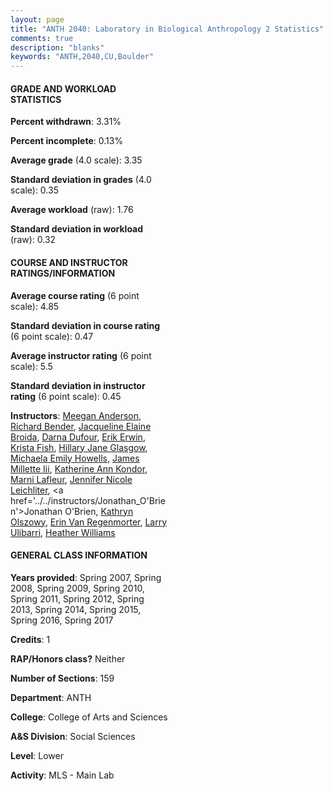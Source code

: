 ```yaml
---
layout: page
title: "ANTH 2040: Laboratory in Biological Anthropology 2 Statistics"
comments: true
description: "blanks"
keywords: "ANTH,2040,CU,Boulder"
---
```

<head>
<script src="https://ajax.googleapis.com/ajax/libs/jquery/2.1.3/jquery.min.js"></script>
<script src="https://dl.dropboxusercontent.com/s/pc42nxpaw1ea4o9/highcharts.js?dl=0"></script>
<!-- <script src="../assets/js/highcharts.js"></script> -->
<style type="text/css">@font-face {
	font-family: "Bebas Neue";
	src: url(https://www.filehosting.org/file/details/544349/BebasNeue Regular.otf) format("opentype");
	}
	h1.Bebas { 
		font-family: "Bebas Neue", Verdana, Tahoma;
	}
</style>
</head>
<body>
	<div id="container" style="float: right; width: 45%; height: 88%; margin-left: 2.5%; margin-right: 2.5%;"></div>
	<script language="JavaScript">
		$(document).ready(function() {
		var chart = {type: 'column'};
		var title = {text: 'Grade Distribution'};
		var xAxis = {categories: ['A','B','C','D','F'],crosshair: true};
		var yAxis = {min: 0,title: {text: 'Percentage'}};
		var tooltip = {headerFormat: '<center><b><span style="font-size:20px">{point.key}</span></b></center>',
		               pointFormat: '<td style="padding:0"><b>{point.y:.1f}%</b></td>',
		               footerFormat: '</table>',shared: true,useHTML: true};
		var plotOptions = {column: {pointPadding: 0.0,borderWidth: 0}};  
		var credits = {enabled: false};var series= [{name: 'Percent',data: [56.85,30.27,8.64,2.23,2.01,]}];
		var json = {};
		json.chart = chart;
		json.title = title;
		json.tooltip = tooltip;
		json.xAxis = xAxis;
		json.yAxis = yAxis;  
		json.series = series;
		json.plotOptions = plotOptions;  
		json.credits = credits;
		$('#container').highcharts(json);
	});
	</script>
</body>
			   
#### GRADE AND WORKLOAD STATISTICS

**Percent withdrawn**: 3.31%

**Percent incomplete**: 0.13%

**Average grade** (4.0 scale): 3.35

**Standard deviation in grades** (4.0 scale): 0.35

**Average workload** (raw): 1.76

**Standard deviation in workload** (raw): 0.32

#### COURSE AND INSTRUCTOR RATINGS/INFORMATION

**Average course rating** (6 point scale): 4.85

**Standard deviation in course rating** (6 point scale): 0.47

**Average instructor rating** (6 point scale): 5.5

**Standard deviation in instructor rating** (6 point scale): 0.45

**Instructors**: <a href='../../instructors/Meegan_Anderson'>Meegan Anderson</a>, <a href='../../instructors/Richard_Bender'>Richard Bender</a>, <a href='../../instructors/Jacqueline_Elaine_Broida'>Jacqueline Elaine Broida</a>, <a href='../../instructors/Darna_Dufour'>Darna Dufour</a>, <a href='../../instructors/Erik_Erwin'>Erik Erwin</a>, <a href='../../instructors/Krista_Fish'>Krista Fish</a>, <a href='../../instructors/Hillary_Jane_Glasgow'>Hillary Jane Glasgow</a>, <a href='../../instructors/Michaela_Emily_Howells'>Michaela Emily Howells</a>, <a href='../../instructors/James_Millette_Iii'>James Millette Iii</a>, <a href='../../instructors/Katherine_Ann_Kondor'>Katherine Ann Kondor</a>, <a href='../../instructors/Marni_Lafleur'>Marni Lafleur</a>, <a href='../../instructors/Jennifer_Nicole_Leichliter'>Jennifer Nicole Leichliter</a>, <a href='../../instructors/Jonathan_O'Brien'>Jonathan O'Brien</a>, <a href='../../instructors/Kathryn_Olszowy'>Kathryn Olszowy</a>, <a href='../../instructors/Erin_Van_Regenmorter'>Erin Van Regenmorter</a>, <a href='../../instructors/Larry_Ulibarri'>Larry Ulibarri</a>, <a href='../../instructors/Heather_Williams'>Heather Williams</a>

#### GENERAL CLASS INFORMATION

**Years provided**: Spring 2007, Spring 2008, Spring 2009, Spring 2010, Spring 2011, Spring 2012, Spring 2013, Spring 2014, Spring 2015, Spring 2016, Spring 2017

**Credits**: 1

**RAP/Honors class?** Neither

**Number of Sections**: 159

**Department**: ANTH

**College**: College of Arts and Sciences

**A&S Division**: Social Sciences

**Level**: Lower

**Activity**: MLS - Main Lab
